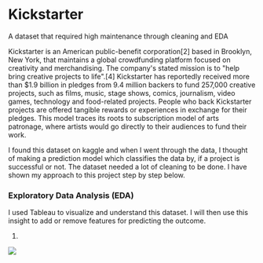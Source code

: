 # Kickstarter
A dataset that required high maintenance through cleaning and EDA

Kickstarter is an American public-benefit corporation[2] based in Brooklyn, New York, that maintains a global crowdfunding platform focused on creativity and merchandising. The company's stated mission is to "help bring creative projects to life".[4] Kickstarter has reportedly received more than $1.9 billion in pledges from 9.4 million backers to fund 257,000 creative projects, such as films, music, stage shows, comics, journalism, video games, technology and food-related projects.
People who back Kickstarter projects are offered tangible rewards or experiences in exchange for their pledges. This model traces its roots to subscription model of arts patronage, where artists would go directly to their audiences to fund their work.

I found this dataset on kaggle and when I went through the data, I thought of making a prediction model which classifies the data by, if a project is successful or not. The dataset needed a lot of cleaning to be done. I have shown my approach to this project step by step below.

### Exploratory Data Analysis (EDA)

I used Tableau to visualize and understand this dataset. I will then use this insight to add or remove features for predicting the outcome.

1.
![]('/images/1.png')
